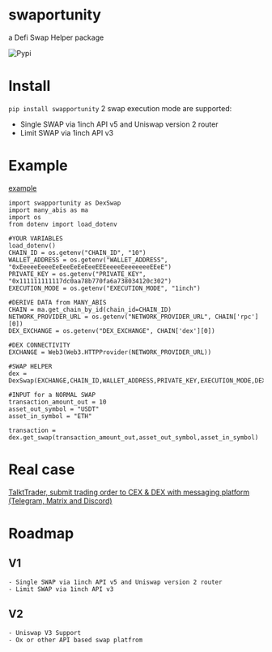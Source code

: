# swaportunity
a Defi Swap Helper package

![Pypi](https://img.shields.io/pypi/dm/swaportunity)

# Install
`pip install swapportunity`
2 swap execution mode are supported:
 - Single SWAP via 1inch API v5 and Uniswap version 2 router
 - Limit SWAP via 1inch API v3

# Example

[example](examples/example.py)
```
import swapportunity as DexSwap
import many_abis as ma
import os
from dotenv import load_dotenv

#YOUR VARIABLES
load_dotenv()
CHAIN_ID = os.getenv("CHAIN_ID", "10")
WALLET_ADDRESS = os.getenv("WALLET_ADDRESS", "0xEeeeeEeeeEeEeeEeEeEeeEEEeeeeEeeeeeeeEEeE")
PRIVATE_KEY = os.getenv("PRIVATE_KEY", "0x111111111117dc0aa78b770fa6a738034120c302")
EXECUTION_MODE = os.getenv("EXECUTION_MODE", "1inch")

#DERIVE DATA from MANY_ABIS
CHAIN = ma.get_chain_by_id(chain_id=CHAIN_ID)
NETWORK_PROVIDER_URL = os.getenv("NETWORK_PROVIDER_URL", CHAIN['rpc'][0])
DEX_EXCHANGE = os.getenv("DEX_EXCHANGE", CHAIN['dex'][0])

#DEX CONNECTIVITY
EXCHANGE = Web3(Web3.HTTPProvider(NETWORK_PROVIDER_URL))

#SWAP HELPER
dex = DexSwap(EXCHANGE,CHAIN_ID,WALLET_ADDRESS,PRIVATE_KEY,EXECUTION_MODE,DEX_EXCHANGE)

#INPUT for a NORMAL SWAP
transaction_amount_out = 10
asset_out_symbol = "USDT"
asset_in_symbol = "ETH"

transaction = dex.get_swap(transaction_amount_out,asset_out_symbol,asset_in_symbol)
```

# Real case

[TalktTrader, submit trading order to CEX & DEX with messaging platform (Telegram, Matrix and Discord)](https://github.com/mraniki/tt)



# Roadmap

## V1
	- Single SWAP via 1inch API v5 and Uniswap version 2 router
 	- Limit SWAP via 1inch API v3

## V2 
	- Uniswap V3 Support
	- Ox or other API based swap platfrom